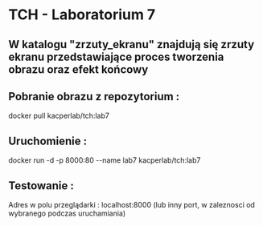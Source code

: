 # TCH - Laboratorium 7
## W katalogu "zrzuty_ekranu" znajdują się zrzuty ekranu przedstawiające proces tworzenia obrazu oraz efekt końcowy

## Pobranie obrazu z repozytorium :
 docker pull kacperlab/tch:lab7
## Uruchomienie :
 docker run -d -p 8000:80 --name lab7 kacperlab/tch:lab7
## Testowanie :
 Adres w polu przeglądarki : localhost:8000 (lub inny port, w zaleznosci od wybranego podczas uruchamiania)

 

